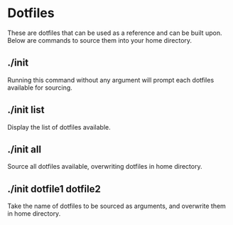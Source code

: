 # Dotfiles

These are dotfiles that can be used as a reference and can be built upon.
Below are commands to source them into your home directory.

## ./init
Running this command without any argument will prompt each dotfiles available for sourcing.

## ./init list
Display the list of dotfiles available.

## ./init all
Source all dotfiles available, overwriting dotfiles in home directory.

## ./init dotfile1 dotfile2
Take the name of dotfiles to be sourced as arguments, and overwrite them in home directory.
